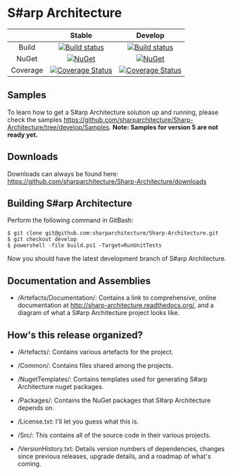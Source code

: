 # S#arp Architecture


| | Stable | Develop |
|:--:|:--:|:--:|
| Build | [![Build status](https://ci.appveyor.com/api/projects/status/q90e3hg7g3wgf79p/branch/master?svg=true)](https://ci.appveyor.com/project/sharparchitecture/sharp-architecture/branch/master) | [![Build status](https://ci.appveyor.com/api/projects/status/q90e3hg7g3wgf79p?svg=true)](https://ci.appveyor.com/project/sharparchitecture/sharp-architecture) |
| NuGet | [![NuGet](https://img.shields.io/nuget/v/Sharp-Architecture.svg)](https://www.nuget.org/packages?q=SharpArch)|[![NuGet](https://img.shields.io/nuget/vpre/Sharp-Architecture.svg)](https://www.nuget.org/packages?q=SharpArch) |
| Coverage | [![Coverage Status](https://coveralls.io/repos/github/sharparchitecture/Sharp-Architecture/badge.svg?branch=master)](https://coveralls.io/github/sharparchitecture/Sharp-Architecture?branch=master) | [![Coverage Status](https://coveralls.io/repos/github/sharparchitecture/Sharp-Architecture/badge.svg?branch=develop)](https://coveralls.io/github/sharparchitecture/Sharp-Architecture?branch=develop) |


## Samples


To learn how to get a S#arp Architecture solution up and running, please check the samples https://github.com/sharparchitecture/Sharp-Architecture/tree/develop/Samples.
**Note: Samples for version 5 are not ready yet.**


## Downloads


Downloads can always be found here: https://github.com/sharparchitecture/Sharp-Architecture/downloads


## Building S#arp Architecture


Perform the following command in GitBash:
```Shell
$ git clone git@github.com:sharparchitecture/Sharp-Architecture.git
$ git checkout develop
$ powershell -file build.ps1 -Target=RunUnitTests
```
Now you should have the latest development branch of S#arp Architecture.


## Documentation and Assemblies


* /Artefacts/Documentation/:  Contains a link to comprehensive, online documentation at http://sharp-architecture.readthedocs.org/, and a diagram of what a S#arp Architecture project looks like.


## How's this release organized?


* /Artefacts/:  Contains various artefacts for the project.

* /Common/: Contains files shared among the projects.

* /NugetTemplates/: Contains templates used for generating S#arp Architecture nuget packages.

* /Packages/: Contains the NuGet packages that S#arp Architecture depends on.

* /License.txt:  I'll let you guess what this is.

* /Src/: This contains all of the source code in their various projects.

* /VersionHistory.txt:  Details version numbers of dependencies, changes since previous releases, upgrade details, and a roadmap of what's coming.

